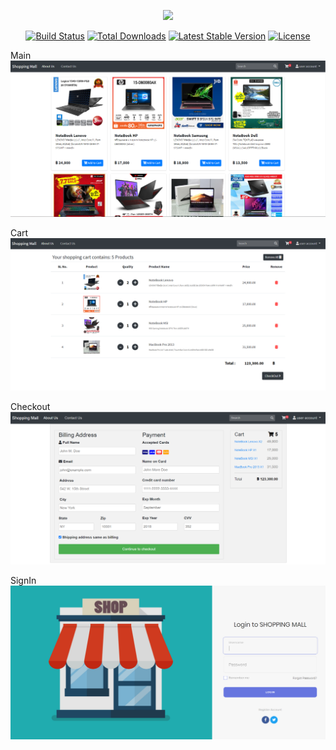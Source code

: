 <p align="center"><img src="https://res.cloudinary.com/dtfbvvkyp/image/upload/v1566331377/laravel-logolockup-cmyk-red.svg" width="400"></p>

<p align="center">
<a href="https://travis-ci.org/laravel/framework"><img src="https://travis-ci.org/laravel/framework.svg" alt="Build Status"></a>
<a href="https://packagist.org/packages/laravel/framework"><img src="https://poser.pugx.org/laravel/framework/d/total.svg" alt="Total Downloads"></a>
<a href="https://packagist.org/packages/laravel/framework"><img src="https://poser.pugx.org/laravel/framework/v/stable.svg" alt="Latest Stable Version"></a>
<a href="https://packagist.org/packages/laravel/framework"><img src="https://poser.pugx.org/laravel/framework/license.svg" alt="License"></a>
</p>

Main
<img src="https://github.com/sjitprogrammer/ShoppingMall-Laravel/blob/master/public/app/images/shoppingmall_main.PNG" width="600">

Cart
<img src="https://github.com/sjitprogrammer/ShoppingMall-Laravel/blob/master/public/app/images/shoppingmall_cart.PNG" width="600">

Checkout
<img src="https://github.com/sjitprogrammer/ShoppingMall-Laravel/blob/master/public/app/images/shoppingmall_checkout.PNG" width="600">

SignIn
<img src="https://github.com/sjitprogrammer/ShoppingMall-Laravel/blob/master/public/app/images/shoppingmall_signin.PNG" width="600">
